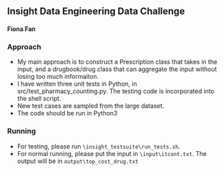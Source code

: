 ## Insight Data Engineering Data Challenge
#### Fiona Fan

### Approach
* My main approach is to construct a Prescription class that takes in the input, and a drugbook/drug class that can aggregate the input without losing too much informaiton.
* I have written three unit tests in Python, in src/test_pharmacy_counting.py. The testing code is incorporated into the shell script.
* New test cases are sampled from the large dataset.
* The code should be run in Python3

### Running
* For testing, please run `\insight_testsuite\run_tests.sh`.
* For normal running, please put the input in `\input\itcont.txt`. The output will be in `output\top_cost_drug.txt`
